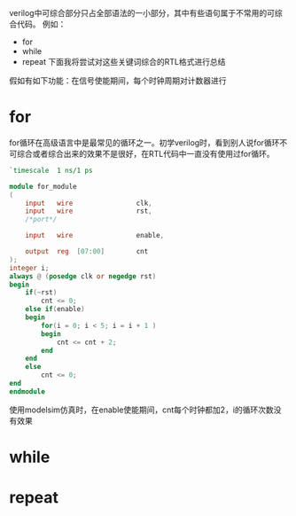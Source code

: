 verilog中可综合部分只占全部语法的一小部分，其中有些语句属于不常用的可综合代码。 例如：
* for
* while
* repeat
下面我将尝试对这些关键词综合的RTL格式进行总结

假如有如下功能：在信号使能期间，每个时钟周期对计数器进行

# for
for循环在高级语言中是最常见的循环之一。初学verilog时，看到别人说for循环不可综合或者综合出来的效果不是很好，在RTL代码中一直没有使用过for循环。

```verilog
`timescale  1 ns/1 ps

module for_module
(
    input   wire                clk,
    input   wire                rst,
    /*port*/

    input   wire                enable,

    output  reg  [07:00]        cnt 
);
integer i;
always @ (posedge clk or negedge rst)
begin
    if(~rst)
        cnt <= 0;
    else if(enable)
    begin
        for(i = 0; i < 5; i = i + 1 )
        begin
            cnt <= cnt + 2;
        end
    end
    else
        cnt <= 0;
end
endmodule
```
使用modelsim仿真时，在enable使能期间，cnt每个时钟都加2，i的循环次数没有效果

# while

# repeat


